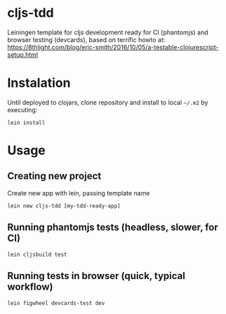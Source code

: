 # cljs-tdd
Leiningen template for cljs development ready for CI (phantomjs) and browser testing (devcards), based on terrific howto at:
https://8thlight.com/blog/eric-smith/2016/10/05/a-testable-clojurescript-setup.html

# Instalation
Until deployed to clojars, clone repository and install to local `~/.m2` by executing:
```
lein install
```

# Usage
## Creating new project
Create new app with lein, passing template name
```
lein new cljs-tdd [my-tdd-ready-app]
```

## Running phantomjs tests (headless, slower, for CI)
```
lein cljsbuild test
```

## Running tests in browser (quick, typical workflow)
```
lein figwheel devcards-test dev
```
